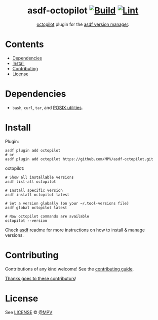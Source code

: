 <div align="center">

# asdf-octopilot [![Build](https://github.com/MPV/asdf-octopilot/actions/workflows/build.yml/badge.svg)](https://github.com/MPV/asdf-octopilot/actions/workflows/build.yml) [![Lint](https://github.com/MPV/asdf-octopilot/actions/workflows/lint.yml/badge.svg)](https://github.com/MPV/asdf-octopilot/actions/workflows/lint.yml)

[octopilot](https://dailymotion-oss.github.io/octopilot/) plugin for the [asdf version manager](https://asdf-vm.com).

</div>

# Contents

- [Dependencies](#dependencies)
- [Install](#install)
- [Contributing](#contributing)
- [License](#license)

# Dependencies

- `bash`, `curl`, `tar`, and [POSIX utilities](https://pubs.opengroup.org/onlinepubs/9699919799/idx/utilities.html).

# Install

Plugin:

```shell
asdf plugin add octopilot
# or
asdf plugin add octopilot https://github.com/MPV/asdf-octopilot.git
```

octopilot:

```shell
# Show all installable versions
asdf list-all octopilot

# Install specific version
asdf install octopilot latest

# Set a version globally (on your ~/.tool-versions file)
asdf global octopilot latest

# Now octopilot commands are available
octopilot --version
```

Check [asdf](https://github.com/asdf-vm/asdf) readme for more instructions on how to
install & manage versions.

# Contributing

Contributions of any kind welcome! See the [contributing guide](contributing.md).

[Thanks goes to these contributors](https://github.com/MPV/asdf-octopilot/graphs/contributors)!

# License

See [LICENSE](LICENSE) © [@MPV](https://github.com/MPV/)
